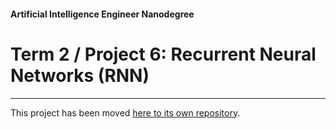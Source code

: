 #### Artificial Intelligence Engineer Nanodegree

# Term 2 / Project 6: Recurrent Neural Networks (RNN)


---

This project has been moved [here to its own repository](https://github.com/tommytracey/aind2-rnn).

